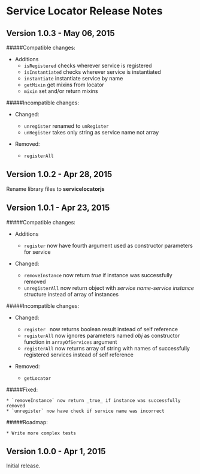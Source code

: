 Service Locator Release Notes
==========================

Version 1.0.3 - May 06, 2015
---------------------

#####Compatible changes:

- Additions
	* `isRegistered` checks wherever service is registered
	* `isInstantiated` checks wherever service is instantiated
	* `instantiate` instantiate service by name
	* `getMixin` get mixins from locator
	* `mixin` set and/or return mixins

#####Incompatible changes:

- Changed:
	* `unregister` renamed to `unRegister`
	* `unRegister` takes only string as service name not array

- Removed:
	* `registerAll`


Version 1.0.2 - Apr 28, 2015
---------------------

Rename library files to **servicelocatorjs**

Version 1.0.1 - Apr 23, 2015
---------------------

#####Compatible changes:

- Additions
	* `register` now have fourth argument used as constructor parameters for service

- Changed:
	* `removeInstance` now return _true_ if instance was successfully removed
	* `unregisterAll` now return object with _service name_-_service instance_ structure instead of array of instances

#####Incompatible changes:

- Changed:
	* `register ` now returns boolean result instead of self reference
	* `registerAll` now ignores parameters named _obj_ as constructor function in `arrayOfServices` argument
	* `registerAll` now returns array of string with names of successfully registered services instead of self reference

- Removed:
	* `getLocator`

#####Fixed:

	* `removeInstance` now return _true_ if instance was successfully removed
	* `unregister` now have check if service name was incorrect

#####Roadmap:

	* Write more complex tests

Version 1.0.0 - Apr 1, 2015
---------------------

Initial release.
